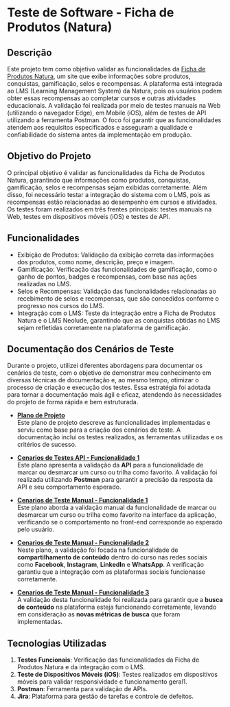 # Teste de Software - Ficha de Produtos (Natura)

## Descrição

Este projeto tem como objetivo validar as funcionalidades da [Ficha de Produtos Natura](https://fichadeprodutos-natura.neolude.com.br/), um site que exibe informações sobre produtos, conquistas, gamificação, selos e recompensas. A plataforma está integrada ao LMS (Learning Management System) da Natura, pois os usuários podem obter essas recompensas ao completar cursos e outras atividades educacionais. A validação foi realizada por meio de testes manuais na Web (utilizando o navegador Edge), em Mobile (iOS), além de testes de API utilizando a ferramenta Postman. O foco foi garantir que as funcionalidades atendem aos requisitos especificados e asseguram a qualidade e confiabilidade do sistema antes da implementação em produção.

## Objetivo do Projeto
O principal objetivo é validar as funcionalidades da Ficha de Produtos Natura, garantindo que informações como produtos, conquistas, gamificação, selos e recompensas sejam exibidas corretamente. Além disso, foi necessário testar a integração do sistema com o LMS, pois as recompensas estão relacionadas ao desempenho em cursos e atividades. Os testes foram realizados em três frentes principais: testes manuais na Web, testes em dispositivos móveis (iOS) e testes de API.

## Funcionalidades
- Exibição de Produtos: Validação da exibição correta das informações dos produtos, como nome, descrição, preço e imagem.
- Gamificação: Verificação das funcionalidades de gamificação, como o ganho de pontos, badges e recompensas, com base nas ações realizadas no LMS.
- Selos e Recompensas: Validação das funcionalidades relacionadas ao recebimento de selos e recompensas, que são concedidos conforme o progresso nos cursos do LMS.
- Integração com o LMS: Teste da integração entre a Ficha de Produtos Natura e o LMS Neolude, garantindo que as conquistas obtidas no LMS sejam refletidas corretamente na plataforma de gamificação.

## Documentação dos Cenários de Teste
Durante o projeto, utilizei diferentes abordagens para documentar os cenários de teste, com o objetivo de demonstrar meu conhecimento em diversas técnicas de documentação e, ao mesmo tempo, otimizar o processo de criação e execução dos testes. Essa estratégia foi adotada para tornar a documentação mais ágil e eficaz, atendendo às necessidades do projeto de forma rápida e bem estruturada.

- **[Plano de Projeto](https://www.linkedin.com/in/brunosalzani/details/projects/543431905/multiple-media-viewer/?profileId=ACoAACVMfX4BeN6Go6wsYfaPByHcjJ2AlWG4Ui4&treasuryMediaId=1712087899949)** <br>
Este plano de projeto descreve as funcionalidades implementadas e serviu como base para a criação dos cenários de teste. A documentação inclui os testes realizados, as ferramentas utilizadas e os critérios de sucesso.

- **[Cenarios de Testes API - Funcionalidade 1](https://github.com/bruno-salzani/teste-software-funcionalidades-natura/raw/main/Cenarios%20de%20Testes%20API%20-%20Funcionalidade%201.docx)** <br>
Este plano apresenta a validação da **API** para a funcionalidade de marcar ou desmarcar um curso ou trilha como favorito. A validação foi realizada utilizando **Postman** para garantir a precisão da resposta da API e seu comportamento esperado.

- **[Cenarios de Teste Manual - Funcionalidade 1](https://github.com/bruno-salzani/teste-software-funcionalidades-natura/raw/main/Cenarios%20de%20Teste%20-%20Funcionalidade%201.docx)** <br>
Este plano aborda a validação manual da funcionalidade de marcar ou desmarcar um curso ou trilha como favorito na interface da aplicação, verificando se o comportamento no front-end corresponde ao esperado pelo usuário.

- **[Cenarios de Teste Manual - Funcionalidade 2](https://github.com/bruno-salzani/teste-software-funcionalidades-natura/raw/main/Cenarios%20de%20Teste%20-%20Funcionalidade%202.docx)** <br>
Neste plano, a validação foi focada na funcionalidade de **compartilhamento de conteúdo** dentro do curso nas redes sociais como **Facebook**, **Instagram**, **LinkedIn** e **WhatsApp**. A verificação garantiu que a integração com as plataformas sociais funcionasse corretamente.

- **[Cenarios de Teste Manual - Funcionalidade 3](https://github.com/bruno-salzani/teste-software-funcionalidades-natura/raw/main/Cenarios%20de%20Teste%20-%20Funcionalidade%203.docx)** <br>
A validação desta funcionalidade foi realizada para garantir que a **busca de conteúdo** na plataforma esteja funcionando corretamente, levando em consideração as **novas métricas de busca** que foram implementadas.

## Tecnologias Utilizadas
1. **Testes Funcionais**: Verificação das funcionalidades da Ficha de Produtos Natura e da integração com o LMS.
2. **Teste de Dispositivos Móveis (iOS)**: Testes realizados em dispositivos móveis para validar responsividade e funcionamento geral1.
3. **Postman**: Ferramenta para validação de APIs.
4. **Jira**: Plataforma para gestão de tarefas e controle de defeitos.



